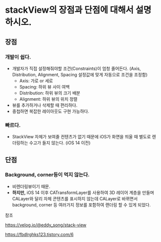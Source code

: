 # stackView의 장점과 단점에 대해서 설명하시오.

## 장점

### 개발이 쉽다.

- 개발자가 직접 설정해줘야할 조건(Constraints)이 엄청 줄어든다.
  (Axis, Distribution, Alignment, Spacing 설정값에 맞게 자동으로 조건을 조정함)
  - Axis: 가로 or 세로
  - Spacing: 하위 뷰 사이 여백
  - Distribution: 하위 뷰의 크기 배분
  - Alignment: 하위 뷰의 위치 정렬
- 뷰를 추가하거나 삭제할 때 편리하다.
- 중첩하면 복잡한 레이아웃도 구현 가능하다.

### 빠르다.

- StackView 자체가 보여줄 컨텐츠가 없기 때문에 iOS가 화면을 띄울 때 별도로 렌더링하는 수고가 들지 않는다. (iOS 14 이전)

## 단점

### Background, corner등이 먹지 않는다.

- 비렌더링뷰이기 때문.
- **하지만,** iOS 14 이후 CATransformLayer를 사용하여 3D 레이어 계층을 만들며 CALayer와 달리 자체 콘텐츠를 표시하지 않는데 CALayer로 바뀌면서 background, corner 등 여러가지 정보를 포함하여 랜더링 할 수 있게 되었다.



참조

https://velog.io/@eddy_song/stack-view

https://fbdlrghks123.tistory.com/6